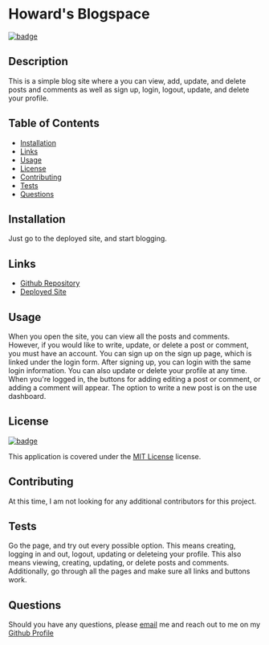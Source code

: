 # Howard's Blogspace

[![badge](https://img.shields.io/badge/license-MIT_License-purple)](https://choosealicense.com/licenses/mit)

## Description

This is a simple blog site where a you can view, add, update, and delete posts and comments as well as sign up, login, logout, update, and delete your profile.

## Table of Contents

- [Installation](#installation)
- [Links](#links)
- [Usage](#usage)
- [License](#license)
- [Contributing](#contributing)
- [Tests](#tests)
- [Questions](#questions)

## Installation

Just go to the deployed site, and start blogging.

## Links

- [Github Repository](https://github.com/hvansalisbury/Howards-Blog)
- [Deployed Site](https://howards-blog.herokuapp.com/)

## Usage

When you open the site, you can view all the posts and comments. However, if you would like to write, update, or delete a post or comment, you must have an account. You can sign up on the sign up page, which is linked under the login form. After signing up, you can login with the same login information. You can also update or delete your profile at any time. When you're logged in, the buttons for adding editing a post or comment, or adding a comment will appear. The option to write a new post is on the use dashboard.

## License

[![badge](https://img.shields.io/badge/license-MIT_License-purple)](https://choosealicense.com/licenses/mit)

This application is covered under the [MIT License](https://choosealicense.com/licenses/mit) license.

## Contributing

At this time, I am not looking for any additional contributors for this project.

## Tests

Go the page, and try out every possible option. This means creating, logging in and out, logout, updating or deleteing your profile. This also means viewing, creating, updating, or delete posts and comments. Additionally, go through all the pages and make sure all links and buttons work.

## Questions

Should you have any questions, please [email](vansal51@yahoo.com) me and reach out to me on my [Github Profile](https://github.com/hvansalisbury)

